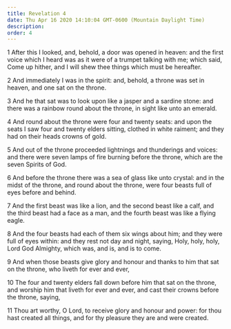 ```yaml
---
title: Revelation 4
date: Thu Apr 16 2020 14:10:04 GMT-0600 (Mountain Daylight Time)
description: 
order: 4
---
```


<p>
  1 After this I looked, and, behold, a door was opened in heaven: and the first
  voice which I heard was as it were of a trumpet talking with me; which said,
  Come up hither, and I will shew thee things which must be hereafter.
</p>
<p>
  2 And immediately I was in the spirit: and, behold, a throne was set in
  heaven, and one sat on the throne.
</p>
<p>
  3 And he that sat was to look upon like a jasper and a sardine stone: and
  there was a rainbow round about the throne, in sight like unto an emerald.
</p>
<p>
  4 And round about the throne were four and twenty seats: and upon the seats I
  saw four and twenty elders sitting, clothed in white raiment; and they had on
  their heads crowns of gold.
</p>
<p>
  5 And out of the throne proceeded lightnings and thunderings and voices: and
  there were seven lamps of fire burning before the throne, which are the seven
  Spirits of God.
</p>
<p>
  6 And before the throne there was a sea of glass like unto crystal: and in the
  midst of the throne, and round about the throne, were four beasts full of eyes
  before and behind.
</p>
<p>
  7 And the first beast was like a lion, and the second beast like a calf, and
  the third beast had a face as a man, and the fourth beast was like a flying
  eagle.
</p>
<p>
  8 And the four beasts had each of them six wings about him; and they were full
  of eyes within: and they rest not day and night, saying, Holy, holy, holy,
  Lord God Almighty, which was, and is, and is to come.
</p>
<p>
  9 And when those beasts give glory and honour and thanks to him that sat on
  the throne, who liveth for ever and ever,
</p>
<p>
  10 The four and twenty elders fall down before him that sat on the throne, and
  worship him that liveth for ever and ever, and cast their crowns before the
  throne, saying,
</p>
<p>
  11 Thou art worthy, O Lord, to receive glory and honour and power: for thou
  hast created all things, and for thy pleasure they are and were created.
</p>
